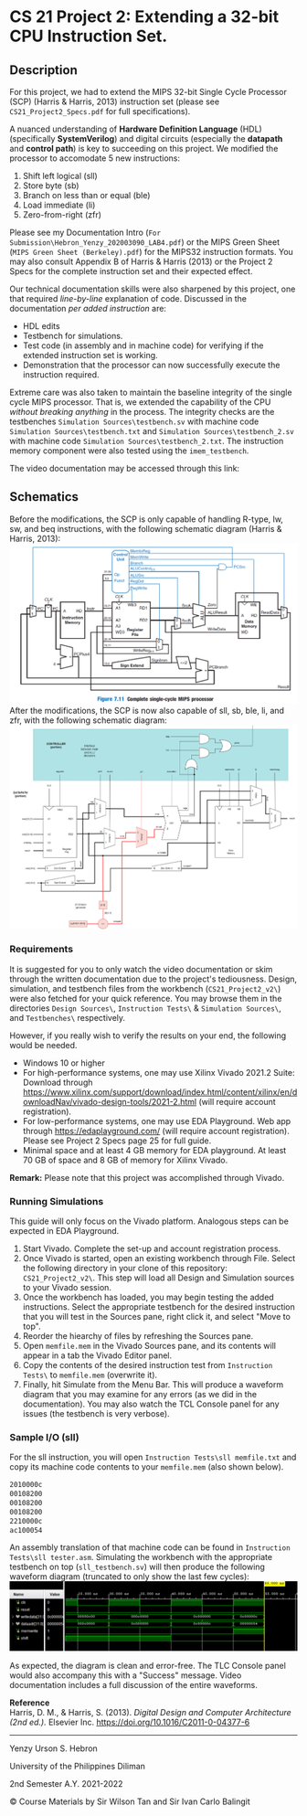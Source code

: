 # **CS 21 Project 2: Extending a 32-bit CPU Instruction Set.**

## **Description**
For this project, we had to extend the MIPS 32-bit Single Cycle Processor (SCP) (Harris & Harris, 2013) instruction set (please see `CS21_Project2_Specs.pdf` for full specifications).

A nuanced understanding of **Hardware Definition Language** (HDL) (specifically **SystemVerilog**) and digital circuits (especially the **datapath** and **control path**) is key to succeeding on this project. We modified the processor to accomodate 5 new instructions:
1. Shift left logical (sll)
2. Store byte (sb)
3. Branch on less than or equal (ble)
4. Load immediate (li)
5. Zero-from-right (zfr)

Please see my Documentation Intro (`For Submission\Hebron_Yenzy_202003090_LAB4.pdf`) or the MIPS Green Sheet (`MIPS Green Sheet (Berkeley).pdf`) for the MIPS32 instruction formats. You may also consult Appendix B of Harris & Harris (2013) or the Project 2 Specs for the complete instruction set and their expected effect.

Our technical documentation skills were also sharpened by this project, one that required *line-by-line* explanation of code. Discussed in the documentation *per added instruction* are:
* HDL edits
* Testbench for simulations. 
* Test code (in assembly and in machine code) for verifying if the extended instruction set is working.
* Demonstration that the processor can now successfully execute the instruction required.

Extreme care was also taken to maintain the baseline integrity of the single cycle MIPS processor. That is, we extended the capability of the CPU *without breaking anything* in the process. The integrity checks are the testbenches `Simulation Sources\testbench.sv` with machine code `Simulation Sources\testbench.txt` and `Simulation Sources\testbench_2.sv` with machine code `Simulation Sources\testbench_2.txt`. The instruction memory component were also tested using the `imem_testbench`.

The video documentation may be accessed through this link:

## **Schematics**
Before the modifications, the SCP is only capable of handling R-type, lw, sw, and beq instructions, with the following schematic diagram (Harris & Harris, 2013):
![MIPS32_SCP_orig.png](MIPS32_SCP_orig.png)
After the modifications, the SCP is now also capable of sll, sb, ble, li, and zfr, with the following schematic diagram:
![MIPS32_SCP_final.png](MIPS32_SCP_final.png)

### **Requirements**
It is suggested for you to only watch the video documentation or skim through the written documentation due to the project's tediousness. Design, simulation, and testbench files from the workbench (`CS21_Project2_v2\`) were also fetched for your quick reference. You may browse them in the directories `Design Sources\`, `Instruction Tests\` & `Simulation Sources\`, and `Testbenches\` respectively.

However, if you really wish to verify the results on your end, the following would be needed.
- Windows 10 or higher
- For high-performance systems, one may use Xilinx Vivado 2021.2 Suite: Download through https://www.xilinx.com/support/download/index.html/content/xilinx/en/downloadNav/vivado-design-tools/2021-2.html (will require account registration).
- For low-performance systems, one may use EDA Playground. Web app through https://edaplayground.com/ (will require account registration). Please see Project 2 Specs page 25 for full guide. 
- Minimal space and at least 4 GB memory for EDA playground. At least 70 GB of space and 8 GB of memory for Xilinx Vivado.

**Remark:** Please note that this project was accomplished through Vivado.

### **Running Simulations**
This guide will only focus on the Vivado platform. Analogous steps can be expected in EDA Playground.
1. Start Vivado. Complete the set-up and account registration process.
2. Once Vivado is started, open an existing workbench through File. Select the following directory in your clone of this repository: `CS21_Project2_v2\`. This step will load all Design and Simulation sources to your Vivado session.
3. Once the workbench has loaded, you may begin testing the added instructions. Select the appropriate testbench for the desired instruction that you will test in the Sources pane, right click it, and select "Move to top".
4. Reorder the hiearchy of files by refreshing the Sources pane.
5. Open `memfile.mem` in the Vivado Sources pane, and its contents will appear in a tab the Vivado Editor panel.
6. Copy the contents of the desired instruction test from `Instruction Tests\` to `memfile.mem` (overwrite it).
7. Finally, hit Simulate from the Menu Bar. This will produce a waveform diagram that you may examine for any errors (as we did in the documentation). You may also watch the TCL Console panel for any issues (the testbench is very verbose).

### **Sample I/O (sll)**
For the sll instruction, you will open `Instruction Tests\sll memfile.txt` and copy its machine code contents to your `memfile.mem` (also shown below).
```
2010000c
00108200
00108200
00108200
2210000c
ac100054
```
An assembly translation of that machine code can be found in  `Instruction Tests\sll tester.asm`. Simulating the workbench with the appropriate testbench on top (`sll_testbench.sv`) will then produce the following waveform diagram (truncated to only show the last few cycles):
![sll_waveform.png](sll_waveform.png)

As expected, the diagram is clean and error-free. The TLC Console panel would also accompany this with a "Success" message. Video documentation includes a full discussion of the entire waveforms.

**Reference**\
Harris, D. M., & Harris, S. (2013). *Digital Design and Computer Architecture (2nd ed.).* Elsevier Inc. https://doi.org/10.1016/C2011-0-04377-6

---
Yenzy Urson S. Hebron

University of the Philippines Diliman

2nd Semester A.Y. 2021-2022

© Course Materials by Sir Wilson Tan and Sir Ivan Carlo Balingit